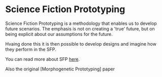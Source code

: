 # Science Fiction Prototyping

Science Fiction Prototyping is a methodology that enables us to develop future scenarios. The emphasis is not on creating a 'true' future, but on being explicit about our assumptions for the future.

Hvaing done this it is then possible to develop designs and imagine how they perform in the SFP.

You can read more about SFP [here](https://en.wikipedia.org/wiki/Science_fiction_prototyping).

Also the original [Morphogenetic Prototyping] paper

